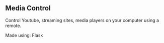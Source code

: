 ## Media Control

Control Youtube, streaming sites, media players on your computer using a remote.

Made using: Flask